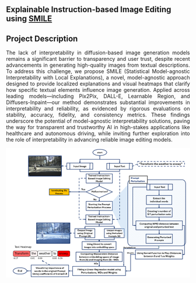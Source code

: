 ## Explainable Instruction-based Image Editing using <a href = "https://github.com/Dependable-Intelligent-Systems-Lab/xwhy"><b>SMILE</b></a>

## Project Description
<p align="justify">The lack of interpretability in diffusion-based image generation models remains a significant barrier to transparency and user trust, despite recent advancements in generating high-quality images from textual descriptions. To address this challenge, we propose SMILE (Statistical Model-agnostic Interpretability with Local Explanations), a novel, model-agnostic approach designed to provide localized explanations and visual heatmaps that clarify how specific textual elements influence image generation. Applied across leading models—including Pix2Pix, DALL-E, Learnable Region, and Diffusers-Inpaint—our method demonstrates substantial improvements in interpretability and reliability, as evidenced by rigorous evaluations on stability, accuracy, fidelity, and consistency metrics. These findings underscore the potential of model-agnostic interpretability solutions, paving the way for transparent and trustworthy AI in high-stakes applications like healthcare and autonomous driving, while inviting further exploration into the role of interpretability in advancing reliable image editing models.</p>

 <img src="docs/Figures/flow.png" alt="Proposed Flowchart">

